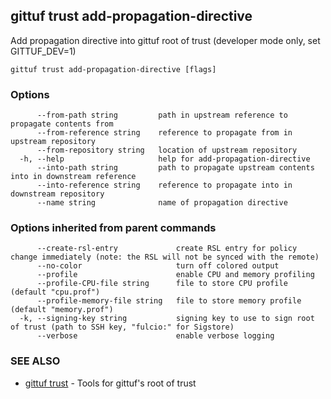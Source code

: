 ## gittuf trust add-propagation-directive

Add propagation directive into gittuf root of trust (developer mode only, set GITTUF_DEV=1)

```
gittuf trust add-propagation-directive [flags]
```

### Options

```
      --from-path string         path in upstream reference to propagate contents from
      --from-reference string    reference to propagate from in upstream repository
      --from-repository string   location of upstream repository
  -h, --help                     help for add-propagation-directive
      --into-path string         path to propagate upstream contents into in downstream reference
      --into-reference string    reference to propagate into in downstream repository
      --name string              name of propagation directive
```

### Options inherited from parent commands

```
      --create-rsl-entry             create RSL entry for policy change immediately (note: the RSL will not be synced with the remote)
      --no-color                     turn off colored output
      --profile                      enable CPU and memory profiling
      --profile-CPU-file string      file to store CPU profile (default "cpu.prof")
      --profile-memory-file string   file to store memory profile (default "memory.prof")
  -k, --signing-key string           signing key to use to sign root of trust (path to SSH key, "fulcio:" for Sigstore)
      --verbose                      enable verbose logging
```

### SEE ALSO

* [gittuf trust](gittuf_trust.md)	 - Tools for gittuf's root of trust

